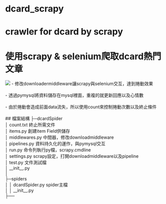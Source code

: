 # dcard_scrapy
# crawler for dcard by scrapy
# 使用scrapy & selenium爬取dcard熱門文章
<img src="https://github.com/charlie11438/dcard_scrapy/blob/master/sql.png?raw=true" />
- 修改downloadermiddleware讓scrapy與selenium交互，達到捲動效果
<br></br>
- 透過pymysql將資料儲存在mysql裡面，重複的就更新回應以及心情數
<br></br>
- 由於捲動會造成前面data流失，所以使用count來控制捲動次數以及終止條件
<br></br>
## 檔案結構
├─dcardSpider<br>
│  count.txt   終止所需文件<br>
│  items.py    創建item Field供儲存<br>
│  middlewares.py  中間器，修改downloadmiddleware<br>
│  pipelines.py   資料持久化的運作，與pymysql交互<br>
│  run.py      命令列執行py檔，scrapy.cmdline<br>
│  settings.py scrapy設定，打開downloadmiddleware以及pipeline<br>
│  test.py     文件測試檔<br>
│  __init__.py<br>
│<br>
├─spiders<br>
│  │  dcardSpider.py   spider主檔<br>
│  │  __init__.py<br>
├──<br>
